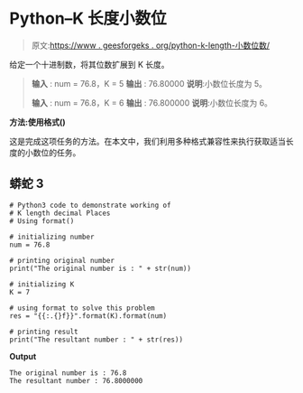 # Python–K 长度小数位

> 原文:[https://www . geesforgeks . org/python-k-length-小数位数/](https://www.geeksforgeeks.org/python-k-length-decimal-places/)

给定一个十进制数，将其位数扩展到 K 长度。

> **输入** : num = 76.8，K = 5
> **输出** : 76.80000
> **说明**:小数位长度为 5。
> 
> **输入** : num = 76.8，K = 6
> **输出** : 76.800000
> **说明**:小数位长度为 6。

**方法:使用格式()**

这是完成这项任务的方法。在本文中，我们利用多种格式兼容性来执行获取适当长度的小数位的任务。

## 蟒蛇 3

```
# Python3 code to demonstrate working of 
# K length decimal Places
# Using format()

# initializing number 
num = 76.8

# printing original number 
print("The original number is : " + str(num))

# initializing K 
K = 7

# using format to solve this problem
res = "{{:.{}f}}".format(K).format(num)

# printing result 
print("The resultant number : " + str(res))
```

**Output**

```
The original number is : 76.8
The resultant number : 76.8000000

```